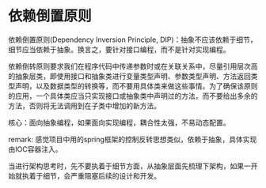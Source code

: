 # 依赖倒置原则

依赖倒置原则(Dependency Inversion  Principle, DIP)：抽象不应该依赖于细节，细节应当依赖于抽象。换言之，要针对接口编程，而不是针对实现编程。

依赖倒转原则要求我们在程序代码中传递参数时或在关联关系中，尽量引用层次高的抽象层类，即使用接口和抽象类进行变量类型声明、参数类型声明、方法返回类型声明，以及数据类型的转换等，而不要用具体类来做这些事情。为了确保该原则的应用，一个具体类应当只实现接口或抽象类中声明过的方法，而不要给出多余的方法，否则将无法调用到在子类中增加的新方法。

核心：面向抽象编程，如果面向实现编程，耦合性太强，不易动态配置。


remark:
  感觉项目中用的spring框架的控制反转思想类似，依赖于抽象，具体实现由IOC容器注入。

  当进行架构思考时，先不要执着于细节方面，从抽象层面先梳理下架构，如果一开始就执着于细节，会严重阻塞后续的设计和开发。
